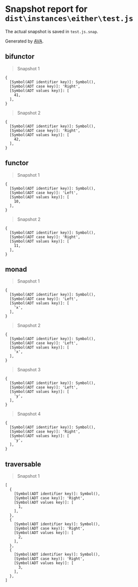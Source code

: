 # Snapshot report for `dist\instances\either\test.js`

The actual snapshot is saved in `test.js.snap`.

Generated by [AVA](https://ava.li).

## bifunctor

> Snapshot 1

    {
      [Symbol(ADT identifier key)]: Symbol(),
      [Symbol(ADT case key)]: 'Right',
      [Symbol(ADT values key)]: [
        41,
      ],
    }

> Snapshot 2

    {
      [Symbol(ADT identifier key)]: Symbol(),
      [Symbol(ADT case key)]: 'Right',
      [Symbol(ADT values key)]: [
        42,
      ],
    }

## functor

> Snapshot 1

    {
      [Symbol(ADT identifier key)]: Symbol(),
      [Symbol(ADT case key)]: 'Left',
      [Symbol(ADT values key)]: [
        10,
      ],
    }

> Snapshot 2

    {
      [Symbol(ADT identifier key)]: Symbol(),
      [Symbol(ADT case key)]: 'Right',
      [Symbol(ADT values key)]: [
        11,
      ],
    }

## monad

> Snapshot 1

    {
      [Symbol(ADT identifier key)]: Symbol(),
      [Symbol(ADT case key)]: 'Left',
      [Symbol(ADT values key)]: [
        'x',
      ],
    }

> Snapshot 2

    {
      [Symbol(ADT identifier key)]: Symbol(),
      [Symbol(ADT case key)]: 'Left',
      [Symbol(ADT values key)]: [
        'x',
      ],
    }

> Snapshot 3

    {
      [Symbol(ADT identifier key)]: Symbol(),
      [Symbol(ADT case key)]: 'Left',
      [Symbol(ADT values key)]: [
        'y',
      ],
    }

> Snapshot 4

    {
      [Symbol(ADT identifier key)]: Symbol(),
      [Symbol(ADT case key)]: 'Right',
      [Symbol(ADT values key)]: [
        'y',
      ],
    }

## traversable

> Snapshot 1

    [
      {
        [Symbol(ADT identifier key)]: Symbol(),
        [Symbol(ADT case key)]: 'Right',
        [Symbol(ADT values key)]: [
          1,
        ],
      },
      {
        [Symbol(ADT identifier key)]: Symbol(),
        [Symbol(ADT case key)]: 'Right',
        [Symbol(ADT values key)]: [
          2,
        ],
      },
      {
        [Symbol(ADT identifier key)]: Symbol(),
        [Symbol(ADT case key)]: 'Right',
        [Symbol(ADT values key)]: [
          3,
        ],
      },
    ]
